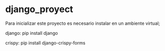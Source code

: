# django_proyect
Para inicializar este proyecto es necesario instalar en un ambiente virtual; 

django: pip install django

crispy: pip install django-crispy-forms
